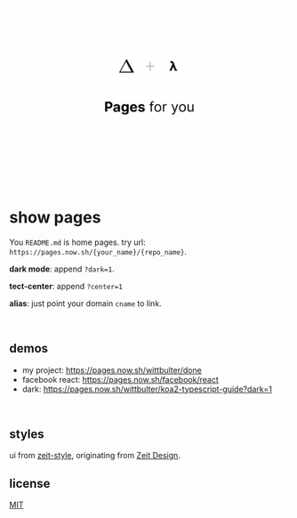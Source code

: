 ![](pages.png)

<br/>

# show pages

You `README.md` is home pages. try url: `https://pages.now.sh/{your_name}/{repo_name}`.

**dark mode**: append `?dark=1`.

**tect-center**: append `?center=1`

**alias**: just point your domain `cname` to link.

<br/>

## demos
  
  - my project: https://pages.now.sh/wittbulter/done
  - facebook react: https://pages.now.sh/facebook/react
  - dark: https://pages.now.sh/wittbulter/koa2-typescript-guide?dark=1
  
<br/>

## styles
ui from [zeit-style](https://github.com/zeit-ui/zeit-style), originating from [Zeit Design](https://zeit.co/design).

## license
[MIT](LICENSE)

